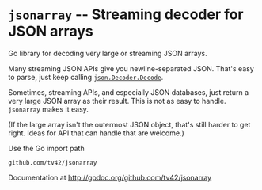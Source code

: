 # `jsonarray` -- Streaming decoder for JSON arrays

Go library for decoding very large or streaming JSON arrays.

Many streaming JSON APIs give you newline-separated JSON. That's easy
to parse, just keep calling
[`json.Decoder.Decode`](http://golang.org/pkg/encoding/json/#Decoder.Decode).

Sometimes, streaming APIs, and especially JSON databases, just return
a very large JSON array as their result. This is not as easy to
handle. `jsonarray` makes it easy.

(If the large array isn't the outermost JSON object, that's still
harder to get right. Ideas for API that can handle that are welcome.)

Use the Go import path

    github.com/tv42/jsonarray

Documentation at http://godoc.org/github.com/tv42/jsonarray

